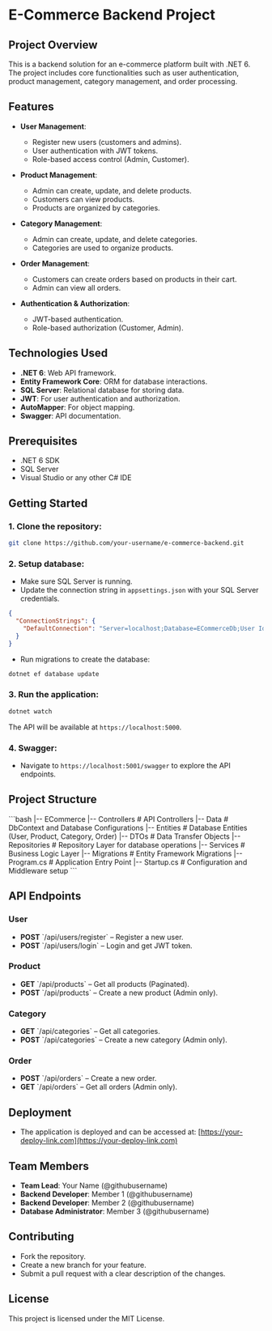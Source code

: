 # E-Commerce Backend Project

## Project Overview

This is a backend solution for an e-commerce platform built with .NET 6. The project includes core functionalities such as user authentication, product management, category management, and order processing.

## Features

- **User Management**:
  - Register new users (customers and admins).
  - User authentication with JWT tokens.
  - Role-based access control (Admin, Customer).
- **Product Management**:

  - Admin can create, update, and delete products.
  - Customers can view products.
  - Products are organized by categories.

- **Category Management**:

  - Admin can create, update, and delete categories.
  - Categories are used to organize products.

- **Order Management**:

  - Customers can create orders based on products in their cart.
  - Admin can view all orders.

- **Authentication & Authorization**:
  - JWT-based authentication.
  - Role-based authorization (Customer, Admin).

## Technologies Used

- **.NET 6**: Web API framework.
- **Entity Framework Core**: ORM for database interactions.
- **SQL Server**: Relational database for storing data.
- **JWT**: For user authentication and authorization.
- **AutoMapper**: For object mapping.
- **Swagger**: API documentation.

## Prerequisites

- .NET 6 SDK
- SQL Server
- Visual Studio or any other C# IDE

## Getting Started

### 1. Clone the repository:

```bash
git clone https://github.com/your-username/e-commerce-backend.git
```

### 2. Setup database:

- Make sure SQL Server is running.
- Update the connection string in `appsettings.json` with your SQL Server credentials.

```json
{
  "ConnectionStrings": {
    "DefaultConnection": "Server=localhost;Database=ECommerceDb;User Id=your_username;Password=your_password;"
  }
}
```

- Run migrations to create the database:

```bash
dotnet ef database update
```

### 3. Run the application:

```bash
dotnet watch
```

The API will be available at `https://localhost:5000`.

### 4. Swagger:

- Navigate to `https://localhost:5001/swagger` to explore the API endpoints.

## Project Structure

\`\`\`bash
|-- ECommerce
|-- Controllers # API Controllers
|-- Data # DbContext and Database Configurations
|-- Entities # Database Entities (User, Product, Category, Order)
|-- DTOs # Data Transfer Objects
|-- Repositories # Repository Layer for database operations
|-- Services # Business Logic Layer
|-- Migrations # Entity Framework Migrations
|-- Program.cs # Application Entry Point
|-- Startup.cs # Configuration and Middleware setup
\`\`\`

## API Endpoints

### User

- **POST** \`/api/users/register\` – Register a new user.
- **POST** \`/api/users/login\` – Login and get JWT token.

### Product

- **GET** \`/api/products\` – Get all products (Paginated).
- **POST** \`/api/products\` – Create a new product (Admin only).

### Category

- **GET** \`/api/categories\` – Get all categories.
- **POST** \`/api/categories\` – Create a new category (Admin only).

### Order

- **POST** \`/api/orders\` – Create a new order.
- **GET** \`/api/orders\` – Get all orders (Admin only).

## Deployment

- The application is deployed and can be accessed at: [https://your-deploy-link.com](https://your-deploy-link.com)

## Team Members

- **Team Lead**: Your Name (@githubusername)
- **Backend Developer**: Member 1 (@githubusername)
- **Backend Developer**: Member 2 (@githubusername)
- **Database Administrator**: Member 3 (@githubusername)

## Contributing

- Fork the repository.
- Create a new branch for your feature.
- Submit a pull request with a clear description of the changes.

## License

This project is licensed under the MIT License.
